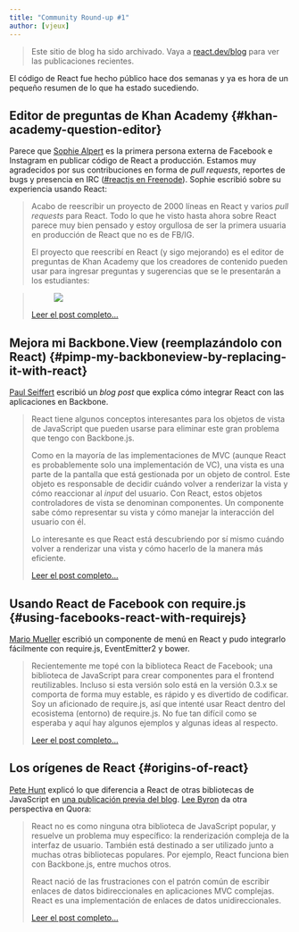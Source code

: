 ```yaml
---
title: "Community Round-up #1"
author: [vjeux]
---
```


<div class="scary">

> Este sitio de blog ha sido archivado. Vaya a [react.dev/blog](https://es.react.dev/blog) para ver las publicaciones recientes.

</div>

El código de React fue hecho público hace dos semanas y ya es hora de un pequeño resumen de lo que ha estado sucediendo.

## Editor de preguntas de Khan Academy {#khan-academy-question-editor}

Parece que [Sophie Alpert](http://sophiebits.com/) es la primera persona externa de Facebook e Instagram en publicar código de React a producción. Estamos muy agradecidos por sus contribuciones en forma de _pull requests_, reportes de bugs y presencia en IRC ([#reactjs en Freenode](irc://chat.freenode.net/reactjs)). Sophie escribió sobre su experiencia usando React:

> Acabo de reescribir un proyecto de 2000 líneas en React y varios _pull requests_ para React. Todo lo que he visto hasta ahora sobre React parece muy bien pensado y estoy orgullosa de ser la primera usuaria en producción de React que no es de FB/IG.
>
> El proyecto que reescribí en React (y sigo mejorando) es el editor de preguntas de Khan Academy que los creadores de contenido pueden usar para ingresar preguntas y sugerencias que se le presentarán a los estudiantes: 

> <figure><a href="http://sophiebits.com/2013/06/09/using-react-to-speed-up-khan-academy.html"><img src="../images/blog/khan-academy-editor.png"></a></figure>
>
> [Leer el post completo...](http://sophiebits.com/2013/06/09/using-react-to-speed-up-khan-academy.html)

## Mejora mi Backbone.View (reemplazándolo con React) {#pimp-my-backboneview-by-replacing-it-with-react}

[Paul Seiffert](https://blog.mayflower.de/) escribió un _blog post_ que explica cómo integrar React con las aplicaciones en Backbone.

> React tiene algunos conceptos interesantes para los objetos de vista de JavaScript que pueden usarse para eliminar este gran problema que tengo con Backbone.js.
>
> Como en la mayoría de las implementaciones de MVC (aunque React es probablemente solo una implementación de VC), una vista es una parte de la pantalla que está gestionada por un objeto de control. Este objeto es responsable de decidir cuándo volver a renderizar la vista y cómo reaccionar al _input_ del usuario. Con React, estos objetos controladores de vista se denominan componentes. Un componente sabe cómo representar su vista y cómo manejar la interacción del usuario con él.
>
> Lo interesante es que React está descubriendo por sí mismo cuándo volver a renderizar una vista y cómo hacerlo de la manera más eficiente.
>
> [Leer el post completo...](https://blog.mayflower.de/3937-Backbone-React.html)

## Usando React de Facebook con require.js {#using-facebooks-react-with-requirejs}

[Mario Mueller](http://blog.xenji.com/) escribió un componente de menú en React y pudo integrarlo fácilmente con require.js, EventEmitter2 y bower.

> Recientemente me topé con la biblioteca React de Facebook; una biblioteca de JavaScript para crear componentes para el frontend reutilizables. Incluso si esta versión solo está en la versión 0.3.x se comporta de forma muy estable, es rápido y es divertido de  codificar. Soy un aficionado de require.js, así que intenté usar React dentro del ecosistema (entorno) de require.js. No fue tan difícil como se esperaba y aquí hay algunos ejemplos y algunas ideas al respecto.
> 
> [Leer el post completo...](http://blog.xenji.com/2013/06/facebooks-react-require-js.html)

## Los orígenes de React {#origins-of-react}

[Pete Hunt](http://www.petehunt.net/blog/) explicó lo que diferencia a React de otras bibliotecas de JavaScript en [una publicación previa del blog](/blog/2013/06/05/why-react.html). [Lee Byron](http://leebyron.com/) da otra perspectiva en Quora: 

> React no es como ninguna otra biblioteca de JavaScript popular, y resuelve un problema muy específico: la renderización compleja de la interfaz de usuario. También está destinado a ser utilizado junto a muchas otras bibliotecas populares. Por ejemplo, React funciona bien con Backbone.js, entre muchos otros. 
>
> React nació de las frustraciones con el patrón común de escribir enlaces de datos bidireccionales en aplicaciones MVC complejas. React es una implementación de enlaces de datos unidireccionales. 
>
> [Leer el post completo...](https://www.quora.com/React-JS-Library/How-is-Facebooks-React-JavaScript-library/answer/Lee-Byron?srid=3DcX)
